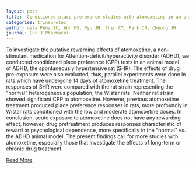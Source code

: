 ```yaml
---
layout: post
title:  Conditioned place preference studies with atomoxetine in an animal model of ADHD effects of previous atomoxetine treatment
categories: trineurotec
author: dela Peña IC, Ahn HS, Ryu JH, Shin CY, Park IH, Cheong JH
journal: Eur J Pharmacol
---
```


To investigate the putative rewarding effects of atomoxetine, a non-stimulant medication for Attention-deficit/hyperactivity disorder (ADHD), we conducted conditioned place preference (CPP) tests in an animal model of ADHD, the spontaneously hypertensive rat (SHR). The effects of drug pre-exposure were also evaluated, thus, parallel experiments were done in rats which have undergone 14 days of atomoxetine treatment. The responses of SHR were compared with the rat strain representing the "normal" heterogeneous population, the Wistar rats. Neither rat strain showed significant CPP to atomoxetine. However, previous atomoxetine treatment produced place preference responses in rats, more profoundly in Wistar rats conditioned with the low and moderate atomoxetine doses. In conclusion, acute exposure to atomoxetine does not have any rewarding effect, however, drug pretreatment produces responses characteristic of reward or psychological dependence, more specifically in the "normal" vs. the ADHD animal model. The present findings call for more studies with atomoxetine, especially those that investigate the effects of long-term or chronic drug treatment.[Read More](https://www.ncbi.nlm.nih.gov/pubmed/?term=Conditioned+place+preference+studies+with+atomoxetine+in+an+animal+model+of+ADHD%3A+effects+of+previous+atomoxetine+treatment.)
